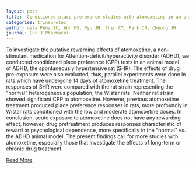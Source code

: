 ```yaml
---
layout: post
title:  Conditioned place preference studies with atomoxetine in an animal model of ADHD effects of previous atomoxetine treatment
categories: trineurotec
author: dela Peña IC, Ahn HS, Ryu JH, Shin CY, Park IH, Cheong JH
journal: Eur J Pharmacol
---
```


To investigate the putative rewarding effects of atomoxetine, a non-stimulant medication for Attention-deficit/hyperactivity disorder (ADHD), we conducted conditioned place preference (CPP) tests in an animal model of ADHD, the spontaneously hypertensive rat (SHR). The effects of drug pre-exposure were also evaluated, thus, parallel experiments were done in rats which have undergone 14 days of atomoxetine treatment. The responses of SHR were compared with the rat strain representing the "normal" heterogeneous population, the Wistar rats. Neither rat strain showed significant CPP to atomoxetine. However, previous atomoxetine treatment produced place preference responses in rats, more profoundly in Wistar rats conditioned with the low and moderate atomoxetine doses. In conclusion, acute exposure to atomoxetine does not have any rewarding effect, however, drug pretreatment produces responses characteristic of reward or psychological dependence, more specifically in the "normal" vs. the ADHD animal model. The present findings call for more studies with atomoxetine, especially those that investigate the effects of long-term or chronic drug treatment.[Read More](https://www.ncbi.nlm.nih.gov/pubmed/?term=Conditioned+place+preference+studies+with+atomoxetine+in+an+animal+model+of+ADHD%3A+effects+of+previous+atomoxetine+treatment.)
